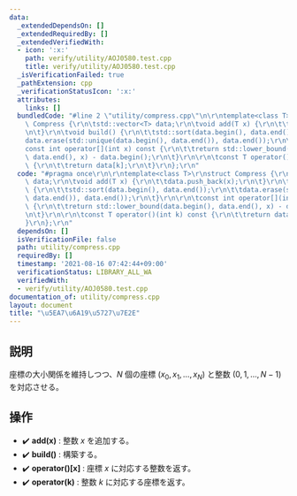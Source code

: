 ```yaml
---
data:
  _extendedDependsOn: []
  _extendedRequiredBy: []
  _extendedVerifiedWith:
  - icon: ':x:'
    path: verify/utility/AOJ0580.test.cpp
    title: verify/utility/AOJ0580.test.cpp
  _isVerificationFailed: true
  _pathExtension: cpp
  _verificationStatusIcon: ':x:'
  attributes:
    links: []
  bundledCode: "#line 2 \"utility/compress.cpp\"\n\r\ntemplate<class T>\r\nstruct\
    \ Compress {\r\n\tstd::vector<T> data;\r\n\tvoid add(T x) {\r\n\t\tdata.push_back(x);\r\
    \n\t}\r\n\tvoid build() {\r\n\t\tstd::sort(data.begin(), data.end());\r\n\t\t\
    data.erase(std::unique(data.begin(), data.end()), data.end());\r\n\t}\r\n\r\n\t\
    const int operator[](int x) const {\r\n\t\treturn std::lower_bound(data.begin(),\
    \ data.end(), x) - data.begin();\r\n\t}\r\n\r\n\tconst T operator()(int k) const\
    \ {\r\n\t\treturn data[k];\r\n\t}\r\n};\r\n"
  code: "#pragma once\r\n\r\ntemplate<class T>\r\nstruct Compress {\r\n\tstd::vector<T>\
    \ data;\r\n\tvoid add(T x) {\r\n\t\tdata.push_back(x);\r\n\t}\r\n\tvoid build()\
    \ {\r\n\t\tstd::sort(data.begin(), data.end());\r\n\t\tdata.erase(std::unique(data.begin(),\
    \ data.end()), data.end());\r\n\t}\r\n\r\n\tconst int operator[](int x) const\
    \ {\r\n\t\treturn std::lower_bound(data.begin(), data.end(), x) - data.begin();\r\
    \n\t}\r\n\r\n\tconst T operator()(int k) const {\r\n\t\treturn data[k];\r\n\t\
    }\r\n};\r\n"
  dependsOn: []
  isVerificationFile: false
  path: utility/compress.cpp
  requiredBy: []
  timestamp: '2021-08-16 07:42:44+09:00'
  verificationStatus: LIBRARY_ALL_WA
  verifiedWith:
  - verify/utility/AOJ0580.test.cpp
documentation_of: utility/compress.cpp
layout: document
title: "\u5EA7\u6A19\u5727\u7E2E"
---
```


## 説明
座標の大小関係を維持しつつ、$N$ 個の座標 $(x_0, x_1, \dots, x_N)$ と整数 $(0, 1, \dots, N-1)$ を対応させる。

## 操作
- :heavy_check_mark: **add(x)** : 整数 $x$ を追加する。
- :heavy_check_mark: **build()** : 構築する。
- :heavy_check_mark: **operator\(\)\[x\]** : 座標 $x$ に対応する整数を返す。
- :heavy_check_mark: **operator(k)** : 整数 $k$ に対応する座標を返す。
